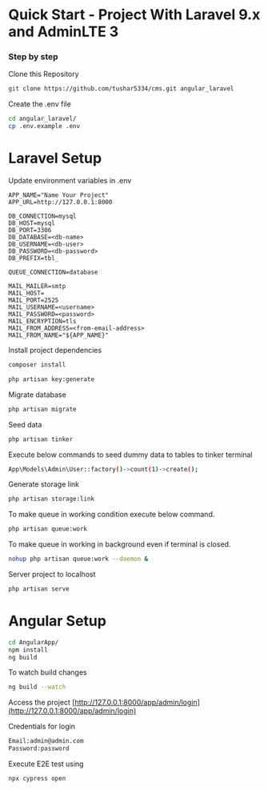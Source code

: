 # Quick Start - Project With Laravel 9.x and AdminLTE 3

### Step by step

Clone this Repository

```sh
git clone https://github.com/tushar5334/cms.git angular_laravel
```

Create the .env file

```sh
cd angular_laravel/
cp .env.example .env
```

# Laravel Setup

Update environment variables in .env

```dosini
APP_NAME="Name Your Project"
APP_URL=http://127.0.0.1:8000

DB_CONNECTION=mysql
DB_HOST=mysql
DB_PORT=3306
DB_DATABASE=<db-name>
DB_USERNAME=<db-user>
DB_PASSWORD=<db-password>
DB_PREFIX=tbl_

QUEUE_CONNECTION=database

MAIL_MAILER=smtp
MAIL_HOST=
MAIL_PORT=2525
MAIL_USERNAME=<username>
MAIL_PASSWORD=<password>
MAIL_ENCRYPTION=tls
MAIL_FROM_ADDRESS=<from-email-address>
MAIL_FROM_NAME="${APP_NAME}"
```

Install project dependencies

```sh
composer install
```

```sh
php artisan key:generate
```

Migrate database

```sh
php artisan migrate
```

Seed data

```sh
php artisan tinker
```

Execute below commands to seed dummy data to tables to tinker terminal

```sh
App\Models\Admin\User::factory()->count(1)->create();
```

Generate storage link

```sh
php artisan storage:link
```

To make queue in working condition execute below command.

```sh
php artisan queue:work
```

To make queue in working in background even if terminal is closed.

```sh
nohup php artisan queue:work --daemon &
```

Server project to localhost

```sh
php artisan serve
```

# Angular Setup

```sh
cd AngularApp/
npm install
ng build
```

To watch build changes

```sh
ng build --watch
```

Access the project
[http://127.0.0.1:8000/app/admin/login](http://127.0.0.1:8000/app/admin/login)

Credentials for login

```sh
Email:admin@admin.com
Password:password
```

Execute E2E test using

```sh
npx cypress open
```
